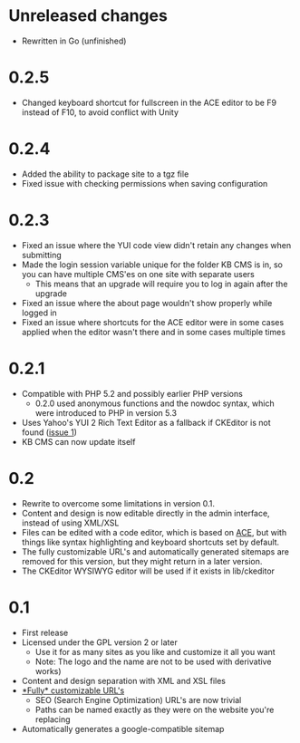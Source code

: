 # Unreleased changes #
<!--
Changes described here are in the repository and should be included in the next release
-->
  * Rewritten in Go (unfinished)

# 0.2.5 #
  * Changed keyboard shortcut for fullscreen in the ACE editor to be F9 instead of F10, to avoid conflict with Unity

# 0.2.4 #
  * Added the ability to package site to a tgz file
  * Fixed issue with checking permissions when saving configuration

# 0.2.3 #
  * Fixed an issue where the YUI code view didn't retain any changes when submitting
  * Made the login session variable unique for the folder KB CMS is in, so you can have multiple CMS'es on one site with separate users
    * This means that an upgrade will require you to log in again after the upgrade
  * Fixed an issue where the about page wouldn't show properly while logged in
  * Fixed an issue where shortcuts for the ACE editor were in some cases applied when the editor wasn't there and in some cases multiple times

# 0.2.1 #
  * Compatible with PHP 5.2 and possibly earlier PHP versions
    * 0.2.0 used anonymous functions and the nowdoc syntax, which were introduced to PHP in version 5.3
  * Uses Yahoo's YUI 2 Rich Text Editor as a fallback if CKEditor is not found ([issue 1](https://code.google.com/p/kbcms/issues/detail?id=1))
  * KB CMS can now update itself

# 0.2 #
  * Rewrite to overcome some limitations in version 0.1.
  * Content and design is now editable directly in the admin interface, instead of using XML/XSL
  * Files can be edited with a code editor, which is based on [ACE](http://ace.ajax.org/), but with things like syntax highlighting and keyboard shortcuts set by default.
  * The fully customizable URL's and automatically generated sitemaps are removed for this version, but they might return in a later version.
  * The CKEditor WYSIWYG editor will be used if it exists in lib/ckeditor

# 0.1 #
  * First release
  * Licensed under the GPL version 2 or later
    * Use it for as many sites as you like and customize it all you want
    * Note: The logo and the name are not to be used with derivative works)
  * Content and design separation with XML and XSL files
  * [\*Fully\* customizable URL's](CustomURLs.md)
    * SEO (Search Engine Optimization) URL's are now trivial
    * Paths can be named exactly as they were on the website you're replacing
  * Automatically generates a google-compatible sitemap
